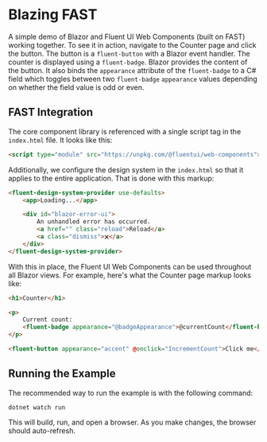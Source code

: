 # Blazing FAST

A simple demo of Blazor and Fluent UI Web Components (built on FAST) working together. To see it in action, navigate to the Counter page and click the button. The button is a `fluent-button` with a Blazor event handler. The counter is displayed using a `fluent-badge`. Blazor provides the content of the button. It also binds the `appearance` attribute of the `fluent-badge` to a C# field which toggles between two `fluent-badge` `appearance` values depending on whether the field value is odd or even.

## FAST Integration

The core component library is referenced with a single script tag in the `index.html` file. It looks like this:

```html
<script type="module" src="https://unpkg.com/@fluentui/web-components"></script>
```

Additionally, we configure the design system in the `index.html` so that it applies to the entire application. That is done with this markup:

```html
<fluent-design-system-provider use-defaults>
    <app>Loading...</app>

    <div id="blazor-error-ui">
        An unhandled error has occurred.
        <a href="" class="reload">Reload</a>
        <a class="dismiss">🗙</a>
    </div>
</fluent-design-system-provider>
```

With this in place, the Fluent UI Web Components can be used throughout all Blazor views. For example, here's what the Counter page markup looks like:

```html
<h1>Counter</h1>

<p>
    Current count: 
    <fluent-badge appearance="@badgeAppearance">@currentCount</fluent-badge>
</p>

<fluent-button appearance="accent" @onclick="IncrementCount">Click me</fluent-button>
```

## Running the Example

The recommended way to run the example is with the following command:

```shell
dotnet watch run
```

This will build, run, and open a browser. As you make changes, the browser should auto-refresh.
